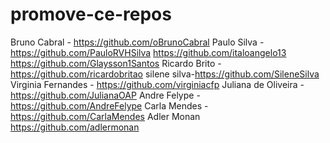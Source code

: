 # promove-ce-repos

Bruno Cabral - https://github.com/oBrunoCabral
Paulo Silva - https://github.com/PauloRVHSilva
https://github.com/italoangelo13
https://github.com/Glaysson1Santos
Ricardo Brito - https://github.com/ricardobritao
silene silva-https://github.com/SileneSilva
Virginia Fernandes - https://github.com/virginiacfp
Juliana de Oliveira - https://github.com/JulianaOAP
Andre Felype - https://github.com/AndreFelype
Carla Mendes - https://github.com/CarlaMendes
Adler Monan https://github.com/adlermonan

